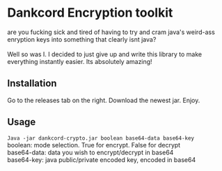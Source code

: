 # Dankcord Encryption toolkit
are you fucking sick and tired of having to try and cram java's weird-ass enryption keys into something that clearly isnt java?<br>
<br>
Well so was I. I decided to just give up and write this library to make everything instantly easier. Its absolutely amazing!
## Installation
Go to the releases tab on the right. Download the newest jar. Enjoy.
## Usage
``Java -jar dankcord-crypto.jar boolean base64-data base64-key``<br>
boolean: mode selection. True for encrypt. False for decrypt<br>
base64-data: data you wish to encrypt/decrypt in base64<br>
base64-key: java public/private encoded key, encoded in base64